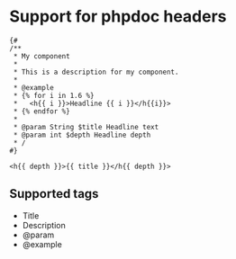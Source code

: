 # Support for phpdoc headers

```twig
{#
/**
 * My component
 *
 * This is a description for my component.
 *
 * @example
 * {% for i in 1.6 %}
 *   <h{{ i }}>Headline {{ i }}</h{{i}}>
 * {% endfor %}
 *
 * @param String $title Headline text
 * @param int $depth Headline depth
 * /
#}

<h{{ depth }}>{{ title }}</h{{ depth }}>
```
## Supported tags

- Title
- Description
- @param
- @example